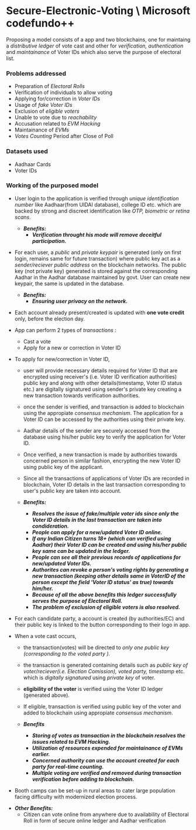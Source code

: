 # Secure-Electronic-Voting \\ Microsoft codefundo++

Proposing a model consists of a app and two blockchains, one for maintaing a *distributive ledger* of vote cast and other for *verification, authentication* and *maintainance* of Voter IDs which also serve the purpose of electoral list.

### Problems addressed

* Preparation of *Electoral Rolls*
* Verification of individuals to allow voting
* Applying for/correction in *Voter IDs*
* Usage of *fake Voter IDs*
* Exclusion of *eligible voters*
* Unable to vote due to *reachability*
* Accusation related to *EVM Hacking*
* Maintainance of *EVMs*
* *Votes Counting* Period after Close of Poll

### Datasets used

* Aadhaar Cards
* Voter IDs

### Working of the purposed model 

* User login to the application is verified through *unique identification number* like Aadhaar(from UIDAI database), college ID etc.     which are backed by strong and discreet identification like *OTP, biometric or retina scans*.

  - ***Benefits:*** 
    - ***Verification throught his mode will remove deceitful participation.***

* For each user, a *public* and *private keypair* is generated (only on first login, remains same for future transaction) where public key act as a *sender/reciever public address* on the blockchain networks. The public key (not private key) generated is stored against the corresponding Aadhar in the Aadhar database maintained by govt. User can create new keypair, the same is updated in the database.

  - ***Benefits:*** 
    - ***Ensuring user privacy on the network.***
    
* Each account already present/created is updated with **one vote credit** only, before the election day.

* App can perform 2 types of *transactions* :
  - Cast a vote
  - Apply for a new or correction in Voter ID

* To apply for new/correction in Voter ID,
  - user will provide necessary details required for Voter ID that are encrypted using receiver's (i.e. Voter ID verification authorities) public key and along with other details(timestamp, Voter ID status etc.) are digitally signatured using sender's private key creating a new transaction towards verification authorities.
  - once the sender is verified, and transaction is added to blockchain using the appropiate *consensus mechanism*. The application for a Voter ID can be accessed by the authorities using their private key.
  - Aadhar details  of the sender are securely accessed from the database using his/her public key to verify the application for Voter ID.
  - Once verified, a new transaction is made by authorities towards concerned person in similar fashion, encrypting the new Voter ID using public key of the applicant.
  - Since all the transactions of applications of Voter IDs are recorded in blockchain, Voter ID details in the last transaction corresponding to user's public key are taken into account.
  
  - ***Benefits:***
    - ***Resolves the issue of fake/multiple voter ids since only the Voter ID details in the last transaction are taken into condideration.***
    - ***People can apply for a new/updated Voter ID online.***
    - ***If any Indian Citizen turns 18+ (which can verified using Aadhar) their Voter ID can be created and using his/her public key same can be updated in the ledger.***
    - ***People can see all their previous records of applications for new/updated Voter IDs.***
    - ***Authorites can revoke a person's voting rights by generating a new transaction (keeping other details same in VoterID of the person except the field 'Voter ID status' as true) towards him/her.***
    - ***Because of all the above benefits this ledger successfully serves the purpose of Electoral Roll.***
    - ***The problem of exclusion of eligible voters is also resolved.***
    
* For each candidate party, a account is created (by authorities/EC) and their public key is linked to the button corresponding to their logo in app.
  
* When a vote cast occurs,
  - the transaction(votes) will be directed to *only one public key (corresponding to the voted party ).* 
  - the transaction is generated containing details such as *public key of voter/reciever(i.e. Election Comission), voted party, timestamp* etc. which is *digitally signatured* using *private key* of voter.
  - **eligibility of the voter** is verified using the Voter ID ledger (generated above).
  - If eligible, transaction is verified using public key of the voter and added to blockchain using appropiate *consensus mechanism*.
  
  - ***Benefits***
    - ***Storing of votes as transaction in the blockchain resolves the issues related to EVM Hacking.***
    - ***Utilization of resources expended for maintainance of EVMs earlier.***
    - ***Concerned authority can use the account created for each party for real-time counting.***
    - ***Multiple voting are verified and removed during transaction verification before adding to blockchain.***
    
 * Booth camps can be set-up in rural areas to cater large population facing difficulty with modernized election process.

- ***Other Benefits:*** 
   - Citizen can vote online from anywhere due to availability of Electoral Roll in form of secure online ledger and Aadhar verification
